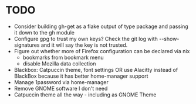 # TODO

- Consider building gh-get as a flake output of type package and passing it down to the gh module
- Configure gpg to trust my own keys? Check the git log with --show-signatures and it will say the key is not trusted.
- Figure out whether more of Firefox configuration can be declared via nix
  - bookmarks from bookmark menu
  - disable Mozilla data collection
- Blackbox: Catpuccin theme, font settings OR use Alacitty instead of BlackBox because it has better home-manager support
- Manage 1password via home-manager
- Remove GNOME software I don't need
- Catpuccin theme all the way - including as GNOME Theme

